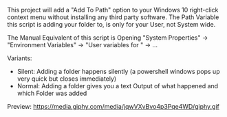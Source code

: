 This project will add a "Add To Path" option to your Windows 10 right-click context menu without installing any third party software.
The Path Variable this script is adding your folder to, is only for your User, not System wide.

The Manual Equivalent of this script is Opening 
"System Properties" -> "Environment Variables" -> "User variables for <Username>" -> ...
 

Variants:
 - Silent: Adding a folder happens silently (a powershell windows pops up very quick but closes immediately)
 - Normal: Adding a folder gives you a text Output of what happened and which Folder was added 
 
 Preview: 
 https://media.giphy.com/media/jqwVXvBvo4p3Pqe4WD/giphy.gif
